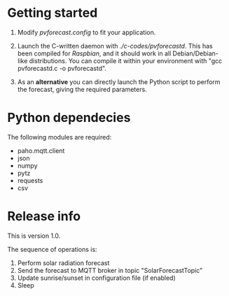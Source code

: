 # Getting started

1) Modify *pvforecast.config* to fit your application.

2) Launch the C-written daemon with *./c-codes/pvforecastd*. This has been compiled for *Raspbian*, and it should work in all Debian/Debian-like distributions. You can compile it within your environment with "gcc pvforecastd.c -o pvforecastd".

3) As an <b>alternative</b> you can directly launch the Python script to perform the forecast, giving the required parameters.

# Python dependecies

The following modules are required:

* paho.mqtt.client
* json
* numpy
* pytz
* requests
* csv

# Release info

This is version 1.0. 

The sequence of operations is:
1) Perform solar radiation forecast
2) Send the forecast to MQTT broker in topic "SolarForecastTopic"
3) Update sunrise/sunset in configuration file (if enabled)
4) Sleep
